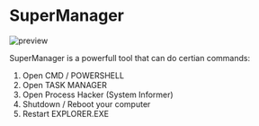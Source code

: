 # SuperManager
![preview](https://i.ibb.co/3mRvNvdT/screen0.png)

SuperManager is a powerfull tool that can do certian commands:
1) Open CMD / POWERSHELL
2) Open TASK MANAGER
3) Open Process Hacker (System Informer)
4) Shutdown / Reboot your computer
5) Restart EXPLORER.EXE

